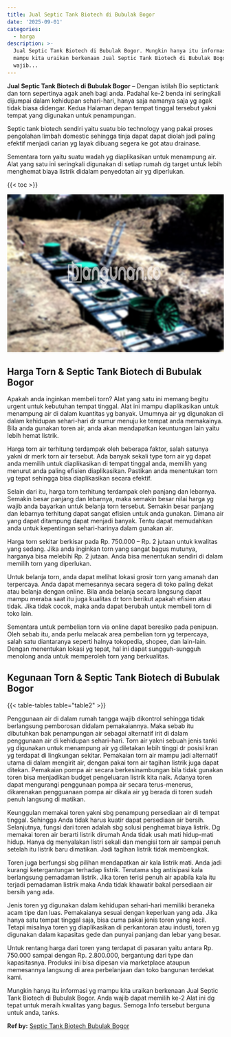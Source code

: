 ```yaml
---
title: Jual Septic Tank Biotech di Bubulak Bogor
date: '2025-09-01'
categories:
  - harga
description: >-
  Jual Septic Tank Biotech di Bubulak Bogor. Mungkin hanya itu informasi yg
  mampu kita uraikan berkenaan Jual Septic Tank Biotech di Bubulak Bogor. Anda
  wajib...
---
```


**Jual Septic Tank Biotech di Bubulak Bogor** – Dengan istilah Bio septictank dan torn sepertinya agak aneh bagi anda. Padahal ke-2 benda ini seringkali dijumpai dalam kehidupan sehari-hari, hanya saja namanya saja yg agak tidak biasa didengar. Kedua Halaman depan tempat tinggal tersebut yakni tempat yang digunakan untuk penampungan.

Septic tank biotech sendiri yaitu suatu bio technology yang pakai proses pengolahan limbah domestic sehingga tinja dapat dapat diolah jadi paling efektif menjadi carian yg layak dibuang segera ke got atau drainase.

Sementara torn yaitu suatu wadah yg diaplikasikan untuk menampung air. Alat yang satu ini seringkali digunakan di setiap rumah dg target untuk lebih menghemat biaya listrik didalam penyedotan air yg diperlukan.

{{< toc >}}

![Jual Septic Tank Biotech di Bubulak Bogor](/images/jual-bio-septictank-42.png)

## Harga Torn & Septic Tank Biotech di Bubulak Bogor

Apakah anda inginkan membeli torn? Alat yang satu ini memang begitu urgent untuk kebutuhan tempat tinggal. Alat ini mampu diaplikasikan untuk menampung air di dalam kuantitas yg banyak. Umumnya air yg digunakan di dalam kehidupan sehari-hari dr sumur menuju ke tempat anda memakainya. Bila anda gunakan toren air, anda akan mendapatkan keuntungan lain yaitu lebih hemat listrik.

Harga torn air terhitung terdampak oleh beberapa faktor, salah satunya yakni dr merk torn air tersebut. Ada banyak sekali type torn air yg dapat anda memilih untuk diaplikasikan di tempat tinggal anda, memilih yang menurut anda paling efisien diaplikasikan. Pastikan anda menentukan torn yg tepat sehingga bisa diaplikasikan secara efektif.

Selain dari itu, harga torn terhitung terdampak oleh panjang dan lebarnya. Semakin besar panjang dan lebarnya, maka semakin besar nilai harga yg wajib anda bayarkan untuk belanja torn tersebut. Semakin besar panjang dan lebarnya terhitung dapat sangat efisien untuk anda gunakan. Dimana air yang dapat ditampung dapat menjadi banyak. Tentu dapat memudahkan anda untuk kepentingan sehari-harinya dalam gunakan air.

Harga torn sekitar berkisar pada Rp. 750.000 – Rp. 2 jutaan untuk kwalitas yang sedang. Jika anda inginkan torn yang sangat bagus mutunya, harganya bisa melebihi Rp. 2 jutaan. Anda bisa menentukan sendiri di dalam memilih torn yang diperlukan.

Untuk belanja torn, anda dapat melihat lokasi grosir torn yang amanah dan terpercaya. Anda dapat memesannya secara segera di toko paling dekat atau belanja dengan online. Bila anda belanja secara langsung dapat mampu meraba saat itu juga kualitas dr torn berikut apakah efisien atau tidak. Jika tidak cocok, maka anda dapat berubah untuk membeli torn di toko lain.

Sementara untuk pembelian torn via online dapat beresiko pada penipuan. Oleh sebab itu, anda perlu melacak area pembelian torn yg terpercaya, salah satu diantaranya seperti halnya tokopedia, shopee, dan lain-lain. Dengan menentukan lokasi yg tepat, hal ini dapat sungguh-sungguh menolong anda untuk memperoleh torn yang berkualitas.

## Kegunaan Torn & Septic Tank Biotech di Bubulak Bogor

{{< table-tables table="table2" >}}

Penggunaan air di dalam rumah tangga wajib dikontrol sehingga tidak berlangsung pemborosan didalam pemakaiannya. Maka sebab itu dibutuhkan bak penampungan air sebagai alternatif irit di dalam penggunaan air di kehidupan sehari-hari. Torn air yakni sebuah jenis tanki yg digunakan untuk menampung air yg diletakan lebih tinggi dr posisi kran yg terdapat di lingkungan sekitar. Pemakaian torn air mampu jadi alternatif utama di dalam mengirit air, dengan pakai torn air tagihan listrik juga dapat ditekan. Pemakaian pompa air secara berkesinambungan bila tidak gunakan toren bisa menjadikan budget pengeluaran listrik kita naik. Adanya toren dapat mengurangi penggunaan pompa air secara terus-menerus, dikarenakan pengguanaan pompa air dikala air yg berada di toren sudah penuh langsung di matikan.

Keunggulan memakai toren yakni sbg penampung persediaan air di tempat tinggal. Sehingga Anda tidak harus kuatir dapat persediaan air bersih. Selanjutnya, fungsi dari toren adalah sbg solusi penghemat biaya listrik. Dg memakai toren air berarti listrik dirumah Anda tidak usah mati hidup-mati hidup. Hanya dg menyalakan listri sekali dan mengisi torn air sampai penuh setelah itu listrik baru dimatikan. Jadi tagihan listrik tidak membengkak.

Toren juga berfungsi sbg pilihan mendapatkan air kala listrik mati. Anda jadi kurangi ketergantungan terhadap listrik. Terutama sbg antisipasi kala berlangsung pemadaman listrik. Jika toren terisi penuh air apabila kala itu terjadi pemadaman listrik maka Anda tidak khawatir bakal persediaan air bersih yang ada.

Jenis toren yg digunakan dalam kehidupan sehari-hari memiliki beraneka acam tipe dan luas. Pemakaianya sesuai dengan keperluan yang ada. Jika hanya satu tempat tinggal saja, bisa cuma pakai jenis toren yang kecil. Tetapi misalnya toren yg diaplikasikan di perkantoran atau industi, toren yg digunakan dalam kapasitas gede dan punyai panjang dan lebar yang besar.

Untuk rentang harga dari toren yang terdapat di pasaran yaitu antara Rp. 750.000 sampai dengan Rp. 2.800.000, bergantung dari type dan kapasitasnya. Produksi ini bisa dipesan via marketplace ataupun memesannya langsung di area perbelanjaan dan toko bangunan terdekat kami.

Mungkin hanya itu informasi yg mampu kita uraikan berkenaan Jual Septic Tank Biotech di Bubulak Bogor. Anda wajib dapat memilih ke-2 Alat ini dg tepat untuk meraih kwalitas yang bagus. Semoga Info tersebut berguna untuk anda, tanks.

**Ref by:** [Septic Tank Biotech Bubulak Bogor](https://id.wikipedia.org/wiki/Septic)
